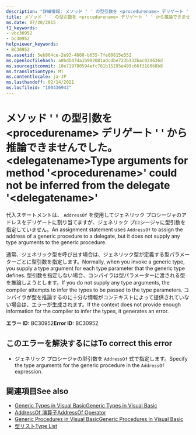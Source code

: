 ```yaml
---
description: "詳細情報: メソッド ' ' の型引数を <procedurename> デリゲート ' ' から推論できませんでした <delegatename>"
title: メソッド ' ' の型引数を <procedurename> デリゲート ' ' から推論できませんでした。 <delegatename>
ms.date: 07/20/2015
f1_keywords:
- vbc30952
- bc30952
helpviewer_keywords:
- BC30952
ms.assetid: 5eb804ce-2e93-4668-b655-7fe00815e552
ms.openlocfilehash: a0bdb47da1b902081adcdbe723b133bac02d636d
ms.sourcegitcommit: 10e719780594efc781b15295e499c66f316068b8
ms.translationtype: MT
ms.contentlocale: ja-JP
ms.lasthandoff: 02/14/2021
ms.locfileid: "100436943"
---
```

# <a name="type-arguments-for-method-procedurename-could-not-be-inferred-from-the-delegate-delegatename"></a><span data-ttu-id="276fb-103">メソッド ' ' の型引数を \<procedurename> デリゲート ' ' から推論できませんでした。 \<delegatename></span><span class="sxs-lookup"><span data-stu-id="276fb-103">Type arguments for method '\<procedurename>' could not be inferred from the delegate '\<delegatename>'</span></span>

<span data-ttu-id="276fb-104">代入ステートメントは、 `AddressOf` を使用してジェネリック プロシージャのアドレスをデリゲートに割り当てますが、ジェネリック プロシージャに型引数を指定していません。</span><span class="sxs-lookup"><span data-stu-id="276fb-104">An assignment statement uses `AddressOf` to assign the address of a generic procedure to a delegate, but it does not supply any type arguments to the generic procedure.</span></span>  
  
 <span data-ttu-id="276fb-105">通常、ジェネリック型を呼び出す場合は、ジェネリック型が定義する型パラメーターごとに型引数を指定します。</span><span class="sxs-lookup"><span data-stu-id="276fb-105">Normally, when you invoke a generic type, you supply a type argument for each type parameter that the generic type defines.</span></span> <span data-ttu-id="276fb-106">型引数を指定しない場合、コンパイラは型パラメーターに渡される型を推論しようとします。</span><span class="sxs-lookup"><span data-stu-id="276fb-106">If you do not supply any type arguments, the compiler attempts to infer the types to be passed to the type parameters.</span></span> <span data-ttu-id="276fb-107">コンパイラが型を推論するのに十分な情報がコンテキストによって提供されていない場合は、エラーが生成されます。</span><span class="sxs-lookup"><span data-stu-id="276fb-107">If the context does not provide enough information for the compiler to infer the types, it generates an error.</span></span>  
  
 <span data-ttu-id="276fb-108">**エラー ID:** BC30952</span><span class="sxs-lookup"><span data-stu-id="276fb-108">**Error ID:** BC30952</span></span>  
  
## <a name="to-correct-this-error"></a><span data-ttu-id="276fb-109">このエラーを解決するには</span><span class="sxs-lookup"><span data-stu-id="276fb-109">To correct this error</span></span>  
  
- <span data-ttu-id="276fb-110">ジェネリック プロシージャの型引数を `AddressOf` 式で指定します。</span><span class="sxs-lookup"><span data-stu-id="276fb-110">Specify the type arguments for the generic procedure in the `AddressOf` expression.</span></span>  
  
## <a name="see-also"></a><span data-ttu-id="276fb-111">関連項目</span><span class="sxs-lookup"><span data-stu-id="276fb-111">See also</span></span>

- [<span data-ttu-id="276fb-112">Generic Types in Visual Basic</span><span class="sxs-lookup"><span data-stu-id="276fb-112">Generic Types in Visual Basic</span></span>](../programming-guide/language-features/data-types/generic-types.md)
- [<span data-ttu-id="276fb-113">AddressOf 演算子</span><span class="sxs-lookup"><span data-stu-id="276fb-113">AddressOf Operator</span></span>](../language-reference/operators/addressof-operator.md)
- [<span data-ttu-id="276fb-114">Generic Procedures in Visual Basic</span><span class="sxs-lookup"><span data-stu-id="276fb-114">Generic Procedures in Visual Basic</span></span>](../programming-guide/language-features/data-types/generic-procedures.md)
- [<span data-ttu-id="276fb-115">型リスト</span><span class="sxs-lookup"><span data-stu-id="276fb-115">Type List</span></span>](../language-reference/statements/type-list.md)
